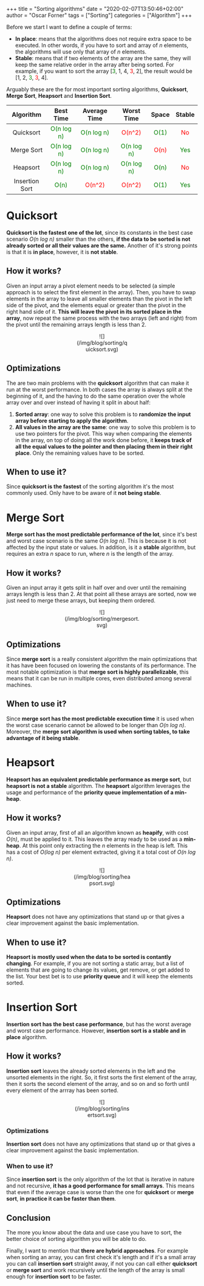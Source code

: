 +++
title = "Sorting algorithms"
date = "2020-02-07T13:50:46+02:00"
author = "Oscar Forner"
tags = ["Sorting"]
categories = ["Algorithm"]
+++

Before we start I want to define a couple of terms:

* **In place**: means that the algorithms does not require extra space to be executed. In other words, if you have to sort and array of *n* elements, the algorithms will use only that array of *n* elements.
* **Stable**: means that if two elements of the array are the same, they will keep the same relative order in the array after being sorted. For example, if you want to sort the array [<span style="color:green">3</span>, 1, 4, <span style="color:red">3</span>, 2], the result would be [1, 2, <span style="color:green">3</span>, <span style="color:red">3</span>, 4].

Arguably these are the for most important sorting algorithms, **Quicksort**, **Merge Sort**, **Heapsort** and **Insertion Sort**. 

<center>

| Algorithm | Best Time | Average Time | Worst Time | Space | Stable |
|:---:|:---:|:---:|:---:|:---:|:---:|
| Quicksort | <span style="color:green">O(n log n)</span> | <span style="color:green">O(n log n)</span> | <span style="color:red">O(n^2)</span> | <span style="color:green">O(1)</span> | <span style="color:red">No</span> |
| Merge Sort | <span style="color:green">O(n log n)</span> | <span style="color:green">O(n log n)</span> | <span style="color:green">O(n log n)</span> | <span style="color:red">O(n)</span> | <span style="color:green">Yes</span> |
| Heapsort | <span style="color:green">O(n log n)</span> | <span style="color:green">O(n log n)</span> | <span style="color:green">O(n log n)</span> | <span style="color:green">O(n)</span> | <span style="color:red">No</span> |
| Insertion Sort | <span style="color:green">O(n)</span> | <span style="color:red">O(n^2)</span> | <span style="color:red">O(n^2)</span> | <span style="color:green">O(1)</span> | <span style="color:green">Yes</span> |

</center>

# Quicksort
**Quicksort is the fastest one of the lot**, since its constants in the best case scenario *O(n log n)* smaller than the others, **if the data to be sorted is not already sorted or all their values are the same.** Another of it's strong points is that it is **in place**, however, it is **not stable**.

## How it works?
Given an input array a pivot element needs to be selected (a simple approach is to select the first element in the array). Then, you have to swap elements in the array to leave all smaller elements than the pivot in the left side of the pivot, and the elements equal or greater than the pivot in the right hand side of it. **This will leave the pivot in its sorted place in the array**, now repeat the same process with the two arrays (left and right) from the pivot until the remaining arrays length is less than 2.

<center>
<div style="width:28%">
![](/img/blog/sorting/quicksort.svg)
</div>
</center>

## Optimizations
The are two main problems with the **quicksort** algorithm that can make it run at the worst performance. In both cases the array is always split at the beginning of it, and the having to do the same operation over the whole array over and over instead of having it split in about half:

1. **Sorted array**: one way to solve this problem is to **randomize the input array before starting to apply the algorithm**.
2. **All values in the array are the same**: one way to solve this problem is to use two pointers for the pivot. This way when comparing the elements in the array, on top of doing all the work done before, it **keeps track of all the equal values to the pointer and then placing them in their right place**. Only the remaining values have to be sorted.

## When to use it?
Since **quicksort is the fastest** of the sorting algorithm it's the most commonly used. Only have to be aware of it **not being stable**.

# Merge Sort
**Merge sort has the most predictable performance of the lot**, since it's best and worst case scenario is the same *O(n log n)*. This is because it is not affected by the input state or values. In addition, is it a **stable** algorithm, but requires an extra *n* space to run, where *n* is the length of the array.

## How it works?
Given an input array it gets split in half over and over until the remaining arrays length is less than 2. At that point all these arrays are sorted, now we just need to merge these arrays, but keeping them ordered.

<center>
<div style="width:40%">
![](/img/blog/sorting/mergesort.svg)
</div>
</center>

## Optimizations
Since **merge sort** is a really consistent algorithm the main optimizations that it has have been focused on lowering the constants of its performance. The most notable optimization is that **merge sort is highly parallelizable**, this means that it can be run in multiple cores, even distributed among several machines.

## When to use it?
Since **merge sort has the most predictable execution time** it is used when the worst case scenario cannot be allowed to be longer than *O(n log n)*. Moreover, the **merge sort algorithm is used when sorting tables, to take advantage of it being stable**.

# Heapsort
**Heapsort has an equivalent predictable performance as merge sort**, but **heapsort is not a stable** algorithm. The **heapsort** algorithm leverages the usage and performance of the **priority queue implementation of a min-heap**.

## How it works?
Given an input array, first of all an algorithm known as **heapify**, with cost *O(n)*, must be applied to it. This leaves the array ready to be used as a **min-heap**. At this point only extracting the *n* elements in the heap is left. This has a cost of *O(log n)* per element extracted, giving it a total cost of *O(n log n)*.

<center>
<div style="width:30%">
![](/img/blog/sorting/heapsort.svg)
</div>
</center>

## Optimizations
**Heapsort** does not have any optimizations that stand up or that gives a clear improvement against the basic implementation.

## When to use it?
**Heapsort is mostly used when the data to be sorted is contantly changing**. For example, if you are not sorting a static array, but a list of elements that are going to change its values, get remove, or get added to the list. Your best bet is to use **priority queue** and it will keep the elements sorted.

# Insertion Sort
**Insertion sort has the best case performance**, but has the worst average and worst case performance. However, **insertion sort is a stable and in place** algorithm.

## How it works?
**Insertion sort** leaves the already sorted elements in the left and the unsorted elements in the right. So, it first sorts the first element of the array, then it sorts the second element of the array, and so on and so forth until every element of the arrray has been sorted.

<center>
<div style="width:30%">
![](/img/blog/sorting/insertsort.svg)
</div>
</center>

### Optimizations
**Insertion sort** does not have any optimizations that stand up or that gives a clear improvement against the basic implementation.

### When to use it?
Since **insertion sort** is the only algorithm of the lot that is iterative in nature and not recursive, **it has a good performance for small arrays**. This means that even if the average case is worse than the one for **quicksort** or **merge sort**, **in practice it can be faster than them**.

## Conclusion
The more you know about the data and use case you have to sort, the better choice of sorting algorithm you will be able to do. 

Finally, I want to mention that **there are hybrid approaches**. For example when sorting an array, you can first check it's length and if it's a small array you can call **insertion sort** straight away, if not you can call either **quicksort** or **merge sort** and work recursively until the length of the array is small enough for **insertion sort** to be faster.
